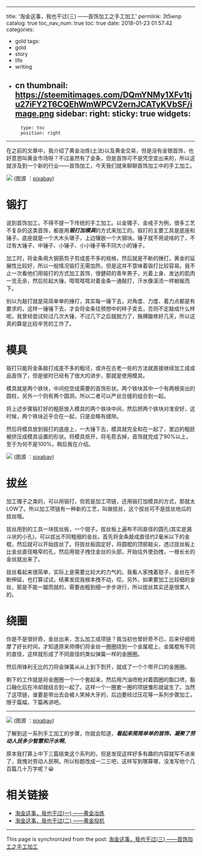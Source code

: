 
---
title: '淘金这事，我也干过(三) ——首饰加工之手工加工'
permlink: 3t5wnp
catalog: true
toc_nav_num: true
toc: true
date: 2018-01-23 01:57:42
categories:
- gold
tags:
- gold
- story
- life
- writing
- cn
thumbnail: https://steemitimages.com/DQmYNMy1XFv1tju27iFY2T6CQEhWmWPCV2ernJCATyKVbSF/image.png
sidebar:
    right:
        sticky: true
widgets:
    -
        type: toc
        position: right
---


在之前的文章中，我介绍了黄金冶炼(土法)以及黄金交易，但是没有金银首饰，也好意思叫黄金市场呀？不过虽然有了金条，但是首饰可不是凭空变出来的，所以这就涉及到一个新的行业——首饰加工，今天我们就来聊聊首饰加工中的手工加工。

![](https://steemitimages.com/DQmYNMy1XFv1tju27iFY2T6CQEhWmWPCV2ernJCATyKVbSF/image.png)
(图源 ：[pixabay](https://pixabay.com))


# 锻打

说到首饰加工，不得不提一下传统的手工加工。以金镯子、金戒子为例，很多工艺不复杂的这类首饰，都是用***锻打加模具***的方式来加工的。锻打的主要工具是底座和锤子。底座就是一个大木头墩子，上边镶嵌一个大钢块。锤子就不用说啥的了，不过有大锤子、中锤子、小锤子、小小锤子等不同大小的锤子。

加工时，将金条用大钢筋剪子剪成差不多的规格，然后就是不断的捶打。黄金的延展性比较好，所以一般情况锻打无需加热，但是这并不意味着锻打比较容易。我不止一次看他们用锻打的方式加工首饰，很健硕的青年男子，光着上身、发达的肌肉一览无余，然后抡起大锤，哐哐哐哐对着金条一通敲打，汗水像溪流一样蜿蜒而下。

别以为敲打就是简简单单的捶打，其实每一锤下去，对角度、力度、着力点都是有要求的，这样一锤锤下去，才会将金条往预想中的样子变去，否则不定敲成什么样呢。我曾经尝试轮过几次大锤，不过几下之后就脱力了，胳膊酸疼好几天，所以这真的算是比较辛苦的工作了。

# 模具

锻打只能将金条敲打成差不多的粗坯，或许在古老一些的方法就直接继续加工成成品首饰了，但是彼时已经有了很大的进步，那就是使用模具。

模具就是两个铁块，中间挖空成需要的首饰形状。两个铁块其中一个有两根突出的圆柱，另外一个则有两个圆洞，所以二者可以严丝合缝的组合到一起。

将上述步骤锻打好的粗胚放入模具的两个铁块中间，然后把两个铁块对准安好，这时候，两个铁块近乎合在一起，只是会略有缝隙。

然后将模具放到锻打的底座上，一大锤下去，模具就完全和在一起了，里边的粗胚被挤压成模具设置的形状。将模具抠开，将毛茬去掉，首饰就完成了90%以上，至于为何不是100%，稍后我在介绍。

![](https://steemitimages.com/DQmXFzhg72MBqj3NwXr5G7jFJDZctqE2po8URzZC1wCZpny/image.png)
(图源 ：[pixabay](https://pixabay.com))

# 拔丝

加工镯子之类的，可以用锻打，但若是加工项链，还用锻打加模具的方式，那就太LOW了。所以加工项链有一种新的工艺，叫做拔丝，这个拔丝可不是拔丝地瓜的拔丝哦。

拔丝用到的工具一块拔丝板，一个钳子。拔丝板上遍布不同直径的圆孔(其实是漏斗状的小孔)，可以拔出不同粗细的金丝。首先将金条敲成直径约2毫米以下的金棍，然后就可以开始拔丝了。将拔丝板固定好，将圆棍的顶部敲尖，透过拔丝板上比金丝直径略窄的孔，然后用钳子拽住金丝的头部，开始往外使劲拽，一根长长的金丝就出来了。

拔丝看起来很简单，实际上是需要比较大的力气的。我看人家拽着钳子，金丝在不断伸延，也打算试试，结果发现我根本拽不动，哎。另外，如果要加工比较细的金丝，那是不能一蹴而就的，需要由粗到细一步步进行，所以拔丝其实还是很累人的。

# 绕圈

你是不是很好奇，金丝出来，怎么加工成项链？我当初也曾好奇不已，后来仔细观摩了好长时间，才知道原来师傅们将金丝一圈圈绕到一个金属棍上，金属棍有不同的直径，这样就形成了不同直径的类似弹簧一样的金圈圈。

然后用锋利无比的刀将金弹簧从从上到下割开，就成了一个个带开口的金圈圈。

剩下的工作就是将金圈圈一个一个套起来，然后用汽油喷枪对着圆圈的豁口喷，豁口融化后在冷却就结合到一起了。这样一个一圈套一圈的项链雏形就诞生了。当然了这项链，谁要是带出去会被人笑掉大牙的，后边要经过压花等一系列步骤加工，限于篇幅，下篇再讲吧。

---
![](https://steemitimages.com/DQmVuRPrepxnK2z8Gc1pBvF49J45n7R8C6uz5MZwdcHkvGN/image.png)
(图源 ：[pixabay](https://pixabay.com))

了解到这一系列手工加工的步骤，你就会知道，***看起来简简单单的首饰，凝聚了劳动人民多少智慧和汗水啊***。

原本我打算上中下三篇结束这个系列的，但是发现这样好多有趣的内容就写不进来了，我愧对劳动人民啊。所以标题改成一二三吧，这样写到哪算哪，没准写他个几百篇几十万字呢？😀

# 相关链接

* [淘金这事，我也干过(一) ——黄金冶炼](https://steemit.com/gold/@oflyhigh/6pe2sh)
* [淘金这事，我也干过(二) ——黄金投机](https://steemit.com/gold/@oflyhigh/6ivo3s)

- - -

This page is synchronized from the post: [淘金这事，我也干过(三) ——首饰加工之手工加工](https://steemit.com/@oflyhigh/3t5wnp)
